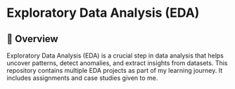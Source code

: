 # Exploratory Data Analysis (EDA)

## 📌 Overview
Exploratory Data Analysis (EDA) is a crucial step in data analysis that helps uncover patterns, detect anomalies, and extract insights from datasets. This repository contains multiple EDA projects as part of my learning journey. It includes assignments and case studies given to me.

